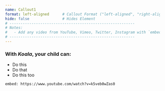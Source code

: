 ```yaml
---
name: Callout1
format: left-aligned      # Callout Format ("left-aligned", "right-aligned", "full-bleed", or "big-numbers")
hide: false               # Hides Element
# ---------------------------------------------------------
# Notes:
#   - Add any video from YouTube, Vimeo, Twitter, Instagram with `embed: <URL TO VIDEO>`
# ---------------------------------------------------------
---
```


<section>

### With <em>Koala</em>, your child can:

- Do this
- Do that
- Do this too

</section>

<section>

`embed: https://www.youtube.com/watch?v=k5veb0wZas0`

</section>
